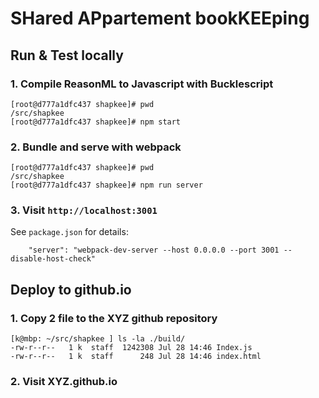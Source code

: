 # SHared APpartement bookKEEping

##  Run & Test locally

### 1. Compile ReasonML to Javascript with Bucklescript
```
[root@d777a1dfc437 shapkee]# pwd
/src/shapkee
[root@d777a1dfc437 shapkee]# npm start
```

### 2. Bundle and serve with webpack
```
[root@d777a1dfc437 shapkee]# pwd
/src/shapkee
[root@d777a1dfc437 shapkee]# npm run server
```

### 3. Visit `http://localhost:3001`

See `package.json` for details:
```
    "server": "webpack-dev-server --host 0.0.0.0 --port 3001 --disable-host-check"
```


## Deploy to github.io

### 1. Copy 2 file to the XYZ github repository

```
[k@mbp: ~/src/shapkee ] ls -la ./build/
-rw-r--r--   1 k  staff  1242308 Jul 28 14:46 Index.js
-rw-r--r--   1 k  staff      248 Jul 28 14:46 index.html
```

### 2. Visit XYZ.github.io
